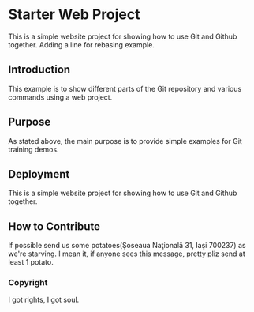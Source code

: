 # Starter Web Project
This is a simple website project for showing how to use Git and Github together.
Adding a line for rebasing example.

## Introduction
This example is to show different parts of the Git repository and various commands using a web project.

## Purpose
As stated above, the main purpose is to provide simple examples for Git training demos.

## Deployment
This is a simple website project for showing how to use Git and Github together.

## How to Contribute
If possible send us some potatoes(Şoseaua Naţională 31, Iaşi 700237) as we're starving. 
I mean it, if anyone sees this message, pretty pliz send at least 1 potato.

### Copyright
I got rights, I got soul.